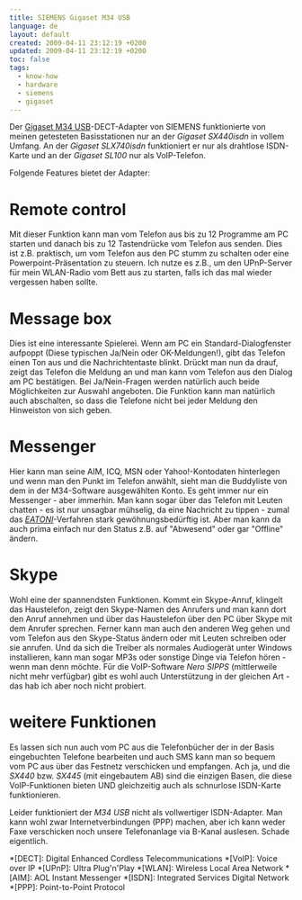 ```yaml
---
title: SIEMENS Gigaset M34 USB
language: de
layout: default
created: 2009-04-11 23:12:19 +0200
updated: 2009-04-11 23:12:19 +0200
toc: false
tags:
  - know-how
  - hardware
  - siemens
  - gigaset
---
```

Der [Gigaset M34 USB](http://gigaset.siemens.com/shc/0,1935,de_de_0_69566_rArNrNrNrN,00.html)-DECT-Adapter von
SIEMENS funktionierte von meinen getesteten Basisstationen nur an der *Gigaset SX440isdn* in vollem Umfang. An der
*Gigaset SLX740isdn* funktioniert er nur als drahtlose ISDN-Karte und an der *Gigaset SL100* nur als VoIP-Telefon.

Folgende Features bietet der Adapter:


Remote control
==============

Mit dieser Funktion kann man vom Telefon aus bis zu 12 Programme am PC starten und danach bis zu 12 Tastendrücke vom
Telefon aus senden. Dies ist z.B. praktisch, um vom Telefon aus den PC stumm zu schalten oder eine
Powerpoint-Präsentation zu steuern. Ich nutze es z.B., um den UPnP-Server für mein WLAN-Radio vom Bett aus zu starten,
falls ich das mal wieder vergessen haben sollte.


Message box
===========

Dies ist eine interessante Spielerei. Wenn am PC ein Standard-Dialogfenster aufpoppt (Diese typischen Ja/Nein oder
OK-Meldungen!), gibt das Telefon einen Ton aus und die Nachrichtentaste blinkt. Drückt man nun da drauf, zeigt das
Telefon die Meldung an und man kann vom Telefon aus den Dialog am PC bestätigen. Bei Ja/Nein-Fragen werden natürlich
auch beide Möglichkeiten zur Auswahl angeboten. Die Funktion kann man natürlich auch abschalten, so dass die Telefone
nicht bei jeder Meldung den Hinweiston von sich geben.


Messenger
=========

Hier kann man seine AIM, ICQ, MSN oder Yahoo!-Kontodaten hinterlegen und wenn man den Punkt im Telefon anwählt, sieht
man die Buddyliste von dem in der M34-Software ausgewählten Konto. Es geht immer nur ein Messenger - aber immerhin.
Man kann sogar über das Telefon mit Leuten chatten - es ist nur unsagbar mühselig, da eine Nachricht zu tippen - zumal
das *[EATONI](http://www.eatoni.com/)*-Verfahren stark gewöhnungsbedürftig ist. Aber man kann da auch prima einfach nur
den Status z.B. auf "Abwesend" oder gar "Offline" ändern.


Skype
=====

Wohl eine der spannendsten Funktionen. Kommt ein Skype-Anruf, klingelt das Haustelefon, zeigt den Skype-Namen des
Anrufers und man kann dort den Anruf annehmen und über das Haustelefon über den PC über Skype mit dem Anrufer sprechen.
Ferner kann man auch den anderen Weg gehen und vom Telefon aus den Skype-Status ändern oder mit Leuten schreiben oder
sie anrufen. Und da sich die Treiber als normales Audiogerät unter Windows installieren, kann man sogar MP3s oder
sonstige Dinge via Telefon hören - wenn man denn möchte. Für die VoIP-Software *Nero SIPPS* (mittlerweile nicht mehr
verfügbar) gibt es wohl auch Unterstützung in der gleichen Art - das hab ich aber noch nicht probiert.


weitere Funktionen
==================

Es lassen sich nun auch vom PC aus die Telefonbücher der in der Basis eingebuchten Telefone bearbeiten und auch SMS
kann man so bequem vom PC aus über das Festnetz verschicken und empfangen. Ach ja, und die *SX440* bzw. *SX445* (mit
eingebautem AB) sind die einzigen Basen, die diese VoIP-Funktionen bieten UND gleichzeitig auch als schnurlose
ISDN-Karte funktionieren.

Leider funktioniert der *M34 USB* nicht als vollwertiger ISDN-Adapter. Man kann wohl zwar Internetverbindungen (PPP)
machen, aber ich kann weder Faxe verschicken noch unsere Telefonanlage via B-Kanal auslesen. Schade eigentlich.


*[DECT]: Digital Enhanced Cordless Telecommunications
*[VoIP]: Voice over IP
*[UPnP]: Ultra Plug'n'Play
*[WLAN]: Wireless Local Area Network
*[AIM]: AOL Instant Messenger
*[ISDN]: Integrated Services Digital Network
*[PPP]: Point-to-Point Protocol
